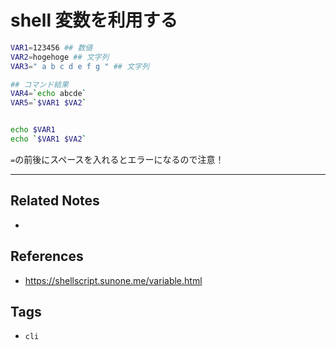 # shell 変数を利用する
```sh
VAR1=123456 ## 数値
VAR2=hogehoge ## 文字列
VAR3=" a b c d e f g " ## 文字列

## コマンド結果
VAR4=`echo abcde`
VAR5=`$VAR1 $VA2`


echo $VAR1
echo `$VAR1 $VA2`
```

`=`の前後にスペースを入れるとエラーになるので注意！

---
## Related Notes
- 

## References
- https://shellscript.sunone.me/variable.html

## Tags
- `cli` 